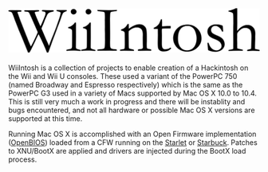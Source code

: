 ![WiiIntosh logo](logo.png)
---

WiiIntosh is a collection of projects to enable creation of a Hackintosh on the Wii and Wii U consoles. These used a variant of the PowerPC 750 (named Broadway and Espresso respectively) which is the same as the PowerPC G3 used in a variety of Macs supported by Mac OS X 10.0 to 10.4. This is still very much a work in progress and there will be instablity and bugs encountered, and not all hardware or possible Mac OS X versions are supported at this time.

Running Mac OS X is accomplished with an Open Firmware implementation ([OpenBIOS](https://github.com/WiiIntosh/openbios)) loaded from a CFW running on the [Starlet](https://github.com/WiiIntosh/wii-loader) or [Starbuck](https://github.com/WiiIntosh/wiiu-loader). Patches to XNU/BootX are applied and drivers are injected during the BootX load process.
